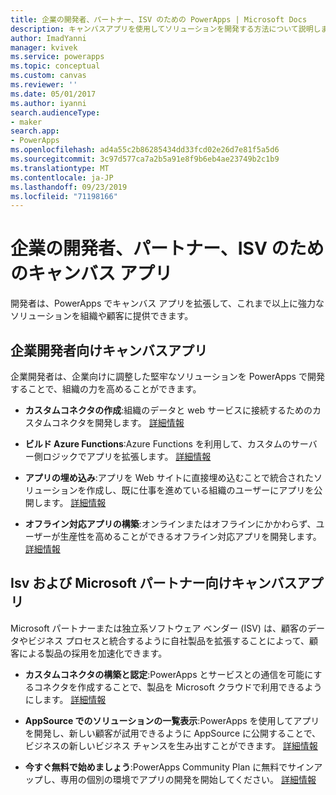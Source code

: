 ```yaml
---
title: 企業の開発者、パートナー、ISV のための PowerApps | Microsoft Docs
description: キャンバスアプリを使用してソリューションを開発する方法について説明します。
author: ImadYanni
manager: kvivek
ms.service: powerapps
ms.topic: conceptual
ms.custom: canvas
ms.reviewer: ''
ms.date: 05/01/2017
ms.author: iyanni
search.audienceType:
- maker
search.app:
- PowerApps
ms.openlocfilehash: ad4a55c2b86285434dd33fcd02e26d7e81f5a5d6
ms.sourcegitcommit: 3c97d577ca7a2b5a91e8f9b6eb4ae23749b2c1b9
ms.translationtype: MT
ms.contentlocale: ja-JP
ms.lasthandoff: 09/23/2019
ms.locfileid: "71198166"
---
```

# <a name="canvas-apps-for-enterprise-developers-partners-and-isvs"></a>企業の開発者、パートナー、ISV のためのキャンバス アプリ

開発者は、PowerApps でキャンバス アプリを拡張して、これまで以上に強力なソリューションを組織や顧客に提供できます。

## <a name="canvas-apps-for-enterprise-developers"></a>企業開発者向けキャンバスアプリ

企業開発者は、企業向けに調整した堅牢なソリューションを PowerApps で開発することで、組織の力を高めることができます。

- **カスタムコネクタの作成**:組織のデータと web サービスに接続するためのカスタムコネクタを開発します。 [詳細情報](https://docs.microsoft.com/connectors/custom-connectors/)

- **ビルド Azure Functions**:Azure Functions を利用して、カスタムのサーバー側ロジックでアプリを拡張します。 [詳細情報](https://docs.microsoft.com/azure/azure-functions/functions-powerapps-scenario)

- **アプリの埋め込み**:アプリを Web サイトに直接埋め込むことで統合されたソリューションを作成し、既に仕事を進めている組織のユーザーにアプリを公開します。 [詳細情報](embed-apps-dev.md)

- **オフライン対応アプリの構築**:オンラインまたはオフラインにかかわらず、ユーザーが生産性を高めることができるオフライン対応アプリを開発します。 [詳細情報](offline-apps.md)

## <a name="canvas-apps-for-isvs-and-microsoft-partners"></a>Isv および Microsoft パートナー向けキャンバスアプリ

Microsoft パートナーまたは独立系ソフトウェア ベンダー (ISV) は、顧客のデータやビジネス プロセスと統合するように自社製品を拡張することによって、顧客による製品の採用を加速化できます。

- **カスタムコネクタの構築と認定**:PowerApps とサービスとの通信を可能にするコネクタを作成することで、製品を Microsoft クラウドで利用できるようにします。 [詳細情報](https://docs.microsoft.com/connectors/custom-connectors/submit-certification)

- **AppSource でのソリューションの一覧表示**:PowerApps を使用してアプリを開発し、新しい顧客が試用できるように AppSource に公開することで、ビジネスの新しいビジネス チャンスを生み出すことができます。 [詳細情報](dev-appsource-test-drive.md)

- **今すぐ無料で始めましょう**:PowerApps Community Plan に無料でサインアップし、専用の個別の環境でアプリの開発を開始してください。 [詳細情報](../dev-community-plan.md)

